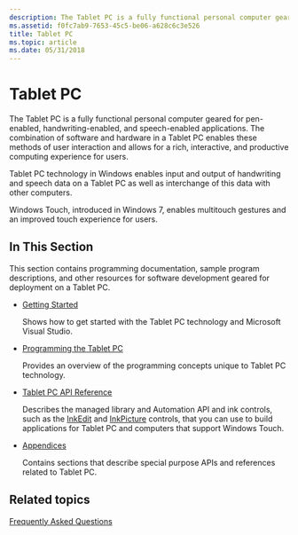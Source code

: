 ```yaml
---
description: The Tablet PC is a fully functional personal computer geared for pen-enabled, handwriting-enabled, and speech-enabled applications.
ms.assetid: f0fc7ab9-7653-45c5-be06-a628c6c3e526
title: Tablet PC
ms.topic: article
ms.date: 05/31/2018
---
```


# Tablet PC

The Tablet PC is a fully functional personal computer geared for pen-enabled, handwriting-enabled, and speech-enabled applications. The combination of software and hardware in a Tablet PC enables these methods of user interaction and allows for a rich, interactive, and productive computing experience for users.

Tablet PC technology in Windows enables input and output of handwriting and speech data on a Tablet PC as well as interchange of this data with other computers.

Windows Touch, introduced in Windows 7, enables multitouch gestures and an improved touch experience for users.

## In This Section

This section contains programming documentation, sample program descriptions, and other resources for software development geared for deployment on a Tablet PC.

-   [Getting Started](getting-started.md)

    Shows how to get started with the Tablet PC technology and Microsoft Visual Studio.

-   [Programming the Tablet PC](programming-the-tablet-pc.md)

    Provides an overview of the programming concepts unique to Tablet PC technology.

-   [Tablet PC API Reference](tablet-pc-api-reference.md)

    Describes the managed library and Automation API and ink controls, such as the [InkEdit](inkedit-control-reference.md) and [InkPicture](inkpicture-control-reference.md) controls, that you can use to build applications for Tablet PC and computers that support Windows Touch.

-   [Appendices](appendices.md)

    Contains sections that describe special purpose APIs and references related to Tablet PC.

## Related topics

<dl> <dt>

[Frequently Asked Questions](frequently-asked-questions.md)
</dt> </dl>

 

 



